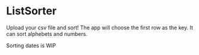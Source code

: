 # ListSorter

Upload your csv file and sort!
The app will choose the first row as the key.
It can sort alphebets and numbers.

Sorting dates is WIP
